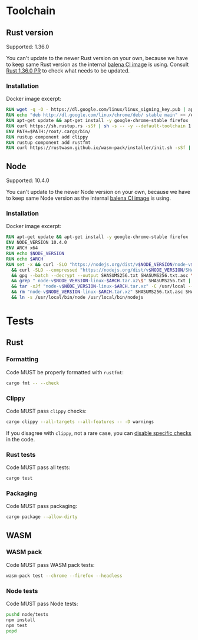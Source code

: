 # Toolchain

## Rust version

Supported: 1.36.0

You can't update to the newer Rust version on your own, because we have to keep
same Rust version as the internal
[balena CI image](https://github.com/balena-io/ci-images/blob/master/pipelines/rust/docker/ubuntu-rust-wasm.yml)
is using. Consult [Rust 1.36.0 PR](https://github.com/balena-io/ci-images/pull/29) to check
what needs to be updated.

### Installation

Docker image excerpt:

```dockerfile
RUN wget -q -O - https://dl.google.com/linux/linux_signing_key.pub | apt-key add -
RUN echo "deb http://dl.google.com/linux/chrome/deb/ stable main" >> /etc/apt/sources.list.d/google.list
RUN apt-get update && apt-get install -y google-chrome-stable firefox
RUN curl https://sh.rustup.rs -sSf | sh -s -- -y --default-toolchain 1.36.0
ENV PATH=$PATH:/root/.cargo/bin/
RUN rustup component add clippy
RUN rustup component add rustfmt
RUN curl https://rustwasm.github.io/wasm-pack/installer/init.sh -sSf | sh -s -- -f
```

## Node

Supported: 10.4.0

You can't update to the newer Node version on your own, because we have to keep
same Node version as the internal
[balena CI image](https://github.com/balena-io/ci-images/blob/master/pipelines/rust/docker/ubuntu-rust-wasm.yml)
is using.

### Installation

Docker image excerpt:

```dockerfile
RUN apt-get update && apt-get install -y google-chrome-stable firefox
ENV NODE_VERSION 10.4.0
ENV ARCH x64
RUN echo $NODE_VERSION
RUN echo $ARCH
RUN set -x && curl -SLO "https://nodejs.org/dist/v$NODE_VERSION/node-v$NODE_VERSION-linux-$ARCH.tar.xz" \
  && curl -SLO --compressed "https://nodejs.org/dist/v$NODE_VERSION/SHASUMS256.txt.asc" \
  && gpg --batch --decrypt --output SHASUMS256.txt SHASUMS256.txt.asc \
  && grep " node-v$NODE_VERSION-linux-$ARCH.tar.xz\$" SHASUMS256.txt | sha256sum -c - \
  && tar -xJf "node-v$NODE_VERSION-linux-$ARCH.tar.xz" -C /usr/local --strip-components=1 --no-same-owner \
  && rm "node-v$NODE_VERSION-linux-$ARCH.tar.xz" SHASUMS256.txt.asc SHASUMS256.txt \
  && ln -s /usr/local/bin/node /usr/local/bin/nodejs
```

# Tests

## Rust

### Formatting

Code MUST be properly formatted with `rustfmt`:

```sh
cargo fmt -- --check
```

### Clippy 

Code MUST pass `clippy` checks:

```sh
cargo clippy --all-targets --all-features -- -D warnings
```

If you disagree with `clippy`, not a rare case, you can
[disable specific checks](https://github.com/rust-lang/rust-clippy#allowingdenying-lints)
in the code.

### Rust tests

Code MUST pass all tests:

```sh
cargo test
```

### Packaging

Code MUST pass packaging:

```sh
cargo package --allow-dirty
```

## WASM

### WASM pack

Code MUST pass WASM pack tests: 

```sh
wasm-pack test --chrome --firefox --headless
```

### Node tests

Code MUST pass Node tests:

```sh
pushd node/tests
npm install
npm test
popd
```
